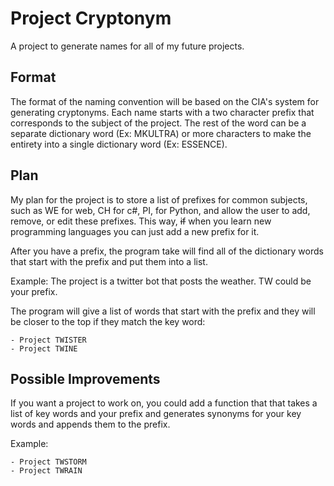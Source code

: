 # Project Cryptonym
A project to generate names for all of my future projects.

## Format
The format of the naming convention will be based on the CIA's system for generating cryptonyms. Each name starts with a two character prefix that corresponds to the subject of the project. The rest of the word can be a separate dictionary word (Ex: MKULTRA) or more characters to make the entirety into a single dictionary word (Ex: ESSENCE). 

## Plan
My plan for the project is to store a list of prefixes for common subjects, such as WE for web, CH for c#, PI, for Python, and allow the user to add, remove, or edit these prefixes. This way, ~~if~~ when you learn new programming languages you can just add a new prefix for it. 

After you have a prefix, the program take will find all of the dictionary words that start with the prefix and put them into a list.

Example: The project is a twitter bot that posts the weather. TW could be your prefix.

The program will give a list of words that start with the prefix and they will be closer to the top if they match the key word:
	
	- Project TWISTER
	- Project TWINE
	
## Possible Improvements
If you want a project to work on, you could add a function that that takes a list of key words and your prefix and generates synonyms for your key words and appends them to the prefix.

Example:

	- Project TWSTORM
	- Project TWRAIN

